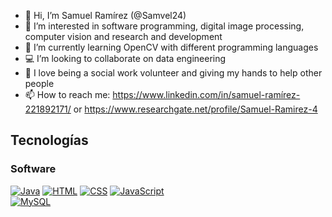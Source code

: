 - 👋 Hi, I’m Samuel Ramírez (@Samvel24)
- 👀 I’m interested in software programming, digital image processing, computer vision and research and development
- 🌱 I’m currently learning OpenCV with different programming languages
- 💻 I’m looking to collaborate on data engineering
- 💞 I love being a social work volunteer and giving my hands to help other people
- 📫 How to reach me: https://www.linkedin.com/in/samuel-ramírez-221892171/ or https://www.researchgate.net/profile/Samuel-Ramirez-4

## Tecnologías
### Software
[![Java](https://img.shields.io/badge/Java-ED8B00?style=for-the-badge&logo=java&logoColor=white)]()
[![HTML](https://img.shields.io/badge/HTML-239120?style=for-the-badge&logo=html5&logoColor=white)]()
[![CSS](https://img.shields.io/badge/CSS-239120?&style=for-the-badge&logo=css3&logoColor=white)]()
[![JavaScript](https://img.shields.io/badge/JavaScript-F7DF1E?style=for-the-badge&logo=javascript&logoColor=white)]()
</br>
[![MySQL](https://img.shields.io/badge/MySQL-00000F?style=for-the-badge&logo=mysql&logoColor=white)]()

<!---
Samvel24/Samvel24 is a ✨ special ✨ repository because its `README.md` (this file) appears on your GitHub profile.
You can click the Preview link to take a look at your changes.
--->
